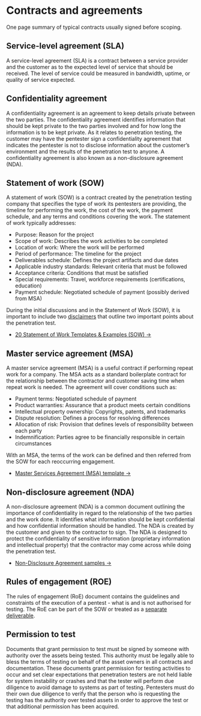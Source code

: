 # Contracts and agreements

One page summary of typical contracts usually signed before scoping.

## Service-level agreement (SLA)

A service-level agreement (SLA) is a contract between a service provider
and the customer as to the expected level of service that should be received.
The level of service could be measured in bandwidth, uptime, or quality of
service expected.

## Confidentiality agreement

A confidentiality agreement is an agreement to keep details
private between the two parties. The confidentiality agreement identifies
information that should be kept private to the two parties involved and for how
long the information is to be kept private. As it relates to penetration testing,
the customer may have the pentester sign a confidentiality agreement that
indicates the pentester is not to disclose information about the customer’s
environment and the results of the penetration test to anyone. A confidentiality
agreement is also known as a non-disclosure agreement (NDA).

## Statement of work (SOW)

A statement of work (SOW) is a contract created by the penetration
testing company that specifies the type of work its pentesters are providing,
the timeline for performing the work, the cost of the work, the payment
schedule, and any terms and conditions covering the work. The statement of work typically addresses:

* Purpose: Reason for the project
* Scope of work: Describes the work activities to be completed
* Location of work: Where the work will be performed
* Period of performance: The timeline for the project
* Deliverables schedule: Defines the project artifacts and due dates
* Applicable industry standards: Relevant criteria that must be followed
* Acceptance criteria: Conditions that must be satisfied
* Special requirements: Travel, workforce requirements (certifications, education)
* Payment schedule: Negotiated schedule of payment (possibly derived from MSA)

During the initial discussions and in the Statement of Work (SOW), it is important to include
two [disclaimers](disclaimers.md) that outline two important points about the penetration test.

* [20 Statement of Work Templates & Examples (SOW) →](https://www.docformats.com/statement-of-work/)

## Master service agreement (MSA)

A master service agreement (MSA) is a useful contract if performing repeat work for a company. The MSA acts 
as a standard boilerplate contract for the relationship between the contractor and customer saving time 
when repeat work is needed. The agreement will cover conditions such as:

* Payment terms: Negotiated schedule of payment
* Product warranties: Assurance that a product meets certain conditions
* Intellectual property ownership: Copyrights, patents, and trademarks
* Dispute resolution: Defines a process for resolving differences
* Allocation of risk: Provision that defines levels of responsibility between each party
* Indemnification: Parties agree to be financially responsible in certain circumstances

With an MSA, the terms of the work can be defined and then referred from the SOW for each reoccurring
engagement.

* [Master Services Agreement (MSA) template →](https://juro.com/contract-templates/msa-master-services-agreement)

## Non-disclosure agreement (NDA)

A non-disclosure agreement (NDA) is a common document outlining the
importance of confidentiality in regard to the relationship of the two parties
and the work done. It identifies what information should be kept
confidential and how confidential information should be handled. The NDA is
created by the customer and given to the contractor to sign. The NDA is
designed to protect the confidentiality of sensitive information (proprietary information and intellectual
property) that the contractor may come across while doing the penetration test.

* [Non-Disclosure Agreement samples →](https://nondisclosureagreement.com/)

## Rules of engagement (ROE)

The rules of engagement (RoE) document contains the guidelines and constraints
of the execution of a pentest - what is and is not authorised for testing. The RoE can be part of the SOW or
treated as a [separate deliverable](roe.md).

## Permission to test

Documents that grant permission to test must be signed by someone with authority over the assets being tested.
This authority must be legally able to bless the terms of testing on behalf of the asset owners in all contracts
and documentation. These documents grant permission for testing activities to occur and set clear expectations that
penetration testers are not held liable for system instability or crashes and that the tester will perform due
diligence to avoid damage to systems as part of testing. Pentesters must do their own due diligence to verify that
the person who is requesting the testing has the authority over tested assets in order to approve the test or that
additional permission has been acquired.
